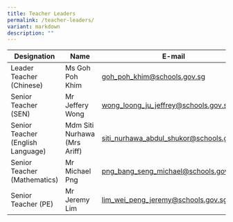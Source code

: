 ```yaml
---
title: Teacher Leaders
permalink: /teacher-leaders/
variant: markdown
description: ""
---
```

|Designation | Name | E-mail
| -------- | -------- | --|
| Leader Teacher (Chinese)     | Ms Goh Poh Khim     | goh_poh_khim@schools.gov.sg
| Senior Teacher (SEN) | Mr Jeffery Wong | wong_loong_ju_jeffrey@schools.gov.sg
| Senior Teacher (English Language) | Mdm Siti Nurhawa (Mrs Ariff) | siti_nurhawa_abdul_shukor@schools.gov.sg
| Senior Teacher (Mathematics) | Mr Michael Png | png_bang_seng_michael@schools.gov.sg
| Senior Teacher (PE) | Mr Jeremy Lim | lim_wei_peng_jeremy@schools.gov.sg